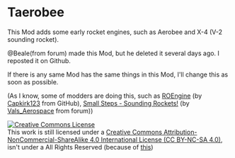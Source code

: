# Taerobee
This Mod adds some early rocket engines, such as Aerobee and X-4 (V-2 sounding rocket).

@Beale(from forum) made this Mod, but he deleted it several days ago. I reposted it on Github.

If there is any same Mod has the same things in this Mod, I'll change this as soon as possible.

(As I know, some of modders are doing this, such as [ROEngine](https://github.com/KSP-RO/ROEngines) (by [Capkirk123](https://github.com/Capkirk123) from GitHub), [Small Steps - Sounding Rockets!](https://forum.kerbalspaceprogram.com/index.php?/topic/198573-wip-small-steps-sounding-rockets/) (by [Vals_Aerospace](https://forum.kerbalspaceprogram.com/index.php?/profile/208582-vals_aerospace/) from forum))

<a rel="license" href="http://creativecommons.org/licenses/by-nc-sa/4.0/"><img alt="Creative Commons License" style="border-width:0" src="https://i.creativecommons.org/l/by-nc-sa/4.0/88x31.png" /></a><br />This work is still licensed under a <a rel="license" href="http://creativecommons.org/licenses/by-nc-sa/4.0/">Creative Commons Attribution-NonCommercial-ShareAlike 4.0 International License (CC BY-NC-SA 4.0)</a>, isn't under a All Rights Reserved (because of [this](https://wiki.creativecommons.org/wiki/Considerations_for_licensors_and_licensees#Remember_the_license_may_not_be_revoked))
